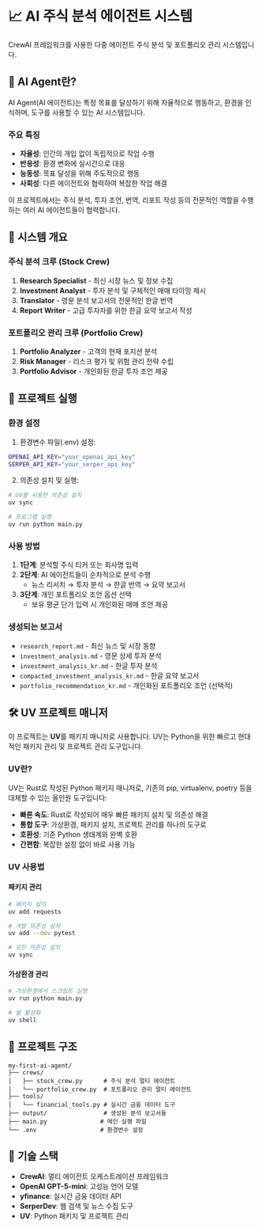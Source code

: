 # 📈 AI 주식 분석 에이전트 시스템

CrewAI 프레임워크를 사용한 다중 에이전트 주식 분석 및 포트폴리오 관리 시스템입니다.

## 🤖 AI Agent란?

AI Agent(AI 에이전트)는 특정 목표를 달성하기 위해 자율적으로 행동하고, 환경을 인식하며, 도구를 사용할 수 있는 AI 시스템입니다. 

### 주요 특징
- **자율성**: 인간의 개입 없이 독립적으로 작업 수행
- **반응성**: 환경 변화에 실시간으로 대응
- **능동성**: 목표 달성을 위해 주도적으로 행동
- **사회성**: 다른 에이전트와 협력하여 복잡한 작업 해결

이 프로젝트에서는 주식 분석, 투자 조언, 번역, 리포트 작성 등의 전문적인 역할을 수행하는 여러 AI 에이전트들이 협력합니다.

## 🎯 시스템 개요

### 주식 분석 크루 (Stock Crew)
1. **Research Specialist** - 최신 시장 뉴스 및 정보 수집
2. **Investment Analyst** - 투자 분석 및 구체적인 매매 타이밍 제시
3. **Translator** - 영문 분석 보고서의 전문적인 한글 번역
4. **Report Writer** - 고급 투자자를 위한 한글 요약 보고서 작성

### 포트폴리오 관리 크루 (Portfolio Crew)
1. **Portfolio Analyzer** - 고객의 현재 포지션 분석
2. **Risk Manager** - 리스크 평가 및 위험 관리 전략 수립
3. **Portfolio Advisor** - 개인화된 한글 투자 조언 제공

## 🚀 프로젝트 실행

### 환경 설정
1. 환경변수 파일(.env) 설정:
```bash
OPENAI_API_KEY="your_openai_api_key"
SERPER_API_KEY="your_serper_api_key"
```

2. 의존성 설치 및 실행:
```bash
# UV를 사용한 의존성 설치
uv sync

# 프로그램 실행
uv run python main.py
```

### 사용 방법
1. **1단계**: 분석할 주식 티커 또는 회사명 입력
2. **2단계**: AI 에이전트들이 순차적으로 분석 수행
   - 뉴스 리서치 → 투자 분석 → 한글 번역 → 요약 보고서
3. **3단계**: 개인 포트폴리오 조언 옵션 선택
   - 보유 평균 단가 입력 시 개인화된 매매 조언 제공

### 생성되는 보고서
- `research_report.md` - 최신 뉴스 및 시장 동향
- `investment_analysis.md` - 영문 상세 투자 분석
- `investment_analysis_kr.md` - 한글 투자 분석
- `compacted_investment_analysis_kr.md` - 한글 요약 보고서
- `portfolio_recommendation_kr.md` - 개인화된 포트폴리오 조언 (선택적)

## 🛠 UV 프로젝트 매니저

이 프로젝트는 **UV**를 패키지 매니저로 사용합니다. UV는 Python을 위한 빠르고 현대적인 패키지 관리 및 프로젝트 관리 도구입니다.

### UV란?

UV는 Rust로 작성된 Python 패키지 매니저로, 기존의 pip, virtualenv, poetry 등을 대체할 수 있는 올인원 도구입니다:

- **빠른 속도**: Rust로 작성되어 매우 빠른 패키지 설치 및 의존성 해결
- **통합 도구**: 가상환경, 패키지 설치, 프로젝트 관리를 하나의 도구로
- **호환성**: 기존 Python 생태계와 완벽 호환
- **간편함**: 복잡한 설정 없이 바로 사용 가능

### UV 사용법

#### 패키지 관리
```bash
# 패키지 설치
uv add requests

# 개발 의존성 설치
uv add --dev pytest

# 모든 의존성 설치
uv sync
```

#### 가상환경 관리
```bash
# 가상환경에서 스크립트 실행
uv run python main.py

# 쉘 활성화
uv shell
```

## 📁 프로젝트 구조

```
my-first-ai-agent/
├── crews/
│   ├── stock_crew.py      # 주식 분석 멀티 에이전트
│   └── portfolio_crew.py  # 포트폴리오 관리 멀티 에이전트
├── tools/
│   └── financial_tools.py # 실시간 금융 데이터 도구
├── output/                # 생성된 분석 보고서들
├── main.py               # 메인 실행 파일
└── .env                  # 환경변수 설정
```

## 🔧 기술 스택

- **CrewAI**: 멀티 에이전트 오케스트레이션 프레임워크
- **OpenAI GPT-5-mini**: 고성능 언어 모델
- **yfinance**: 실시간 금융 데이터 API
- **SerperDev**: 웹 검색 및 뉴스 수집 도구
- **UV**: Python 패키지 및 프로젝트 관리
